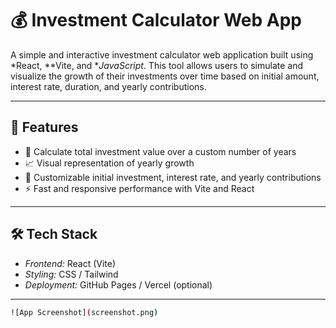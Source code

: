 # 💰 Investment Calculator Web App

A simple and interactive investment calculator web application built using *React, **Vite, and **JavaScript*. This tool allows users to simulate and visualize the growth of their investments over time based on initial amount, interest rate, duration, and yearly contributions.

---

## 🚀 Features

- 🎯 Calculate total investment value over a custom number of years
- 📈 Visual representation of yearly growth
- 🧮 Customizable initial investment, interest rate, and yearly contributions
- ⚡ Fast and responsive performance with Vite and React

---

## 🛠 Tech Stack

- *Frontend:* React (Vite)
- *Styling:* CSS / Tailwind 
- *Deployment:* GitHub Pages / Vercel (optional)

---

```bash
![App Screenshot](screenshot.png)
